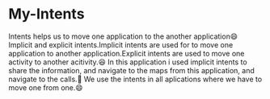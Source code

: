 # My-Intents
Intents helps us to move one application to the another application:smile:
Implicit and explicit intents.Implicit intents are used for to move one application to another application.Explicit intents are used to move one activity to another acitivity.:laughing: 
In this application i used implicit intents to share the information,
and  navigate to the maps from this application,
and navigate to the calls.:calling:
We use the intents in all aplications where we have to move one from one.:smile:

